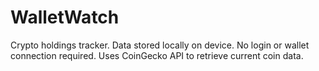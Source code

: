 # WalletWatch
Crypto holdings tracker. Data stored locally on device. No login or wallet connection required.
Uses CoinGecko API to retrieve current coin data.
